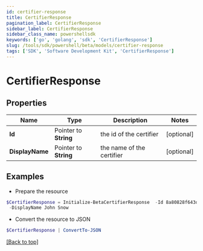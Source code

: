 ```yaml
---
id: certifier-response
title: CertifierResponse
pagination_label: CertifierResponse
sidebar_label: CertifierResponse
sidebar_class_name: powershellsdk
keywords: ['go', 'golang', 'sdk', 'CertifierResponse'] 
slug: /tools/sdk/powershell/beta/models/certifier-response
tags: ['SDK', 'Software Development Kit', 'CertifierResponse']
---
```



# CertifierResponse

## Properties

Name | Type | Description | Notes
------------ | ------------- | ------------- | -------------
**Id** |  Pointer to **String** | the id of the certifier | [optional] 
**DisplayName** |  Pointer to **String** | the name of the certifier | [optional] 

## Examples

- Prepare the resource
```powershell
$CertifierResponse = Initialize-BetaCertifierResponse  -Id 8a80828f643d484f01643e14202e206f `
 -DisplayName John Snow
```

- Convert the resource to JSON
```powershell
$CertifierResponse | ConvertTo-JSON
```


[[Back to top]](#) 

